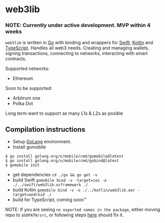 # web3lib
 
### NOTE: Currently under active development. MVP within 4 weeks

`web3lib` is written in [Go](https://go.dev) with binding and wrappers for 
[Swift](https://www.swift.org), [Kotlin](https://kotlinlang.org) and 
[TypeScript](https://www.typescriptlang.org). Handles all web3 needs. Creating 
and managing wallets, signing transactions, connecting to networks, interacting 
with smart contracts.

Supported networks:
- Ethereum

Soon to be supported:
- Arbitrum one
- Polka Dot

Long term want to support as many L1s & L2s as posible


## Compilation instructions

- Setup [GoLang](https://go.dev/doc/install) environment. 
- Install gomobile
```
$ go install golang.org/x/mobile/cmd/gomobile@latest
$ go install golang.org/x/mobile/cmd/gobind@latest
$ gomobile init
```
- get dependencies `cd ./go && go get -v`
- build Swift `gomobile bind -v -target=ios -o ./../swift/web3lib.xcframework ./`
- build Kotlin `gomobile bind -v -o ./../kotlin/web3lib.aar -target=android ./`
- build for TypeScript, coming soon™

NOTE: If you are seeing `no exported names in the package`, either moving 
repo to `$GOPATH/src`, or following steps [here](https://github.com/golang/go/issues/37961#issuecomment-673854585) should fix it.
